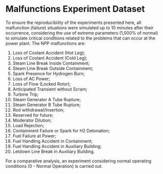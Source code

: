 # Malfunctions Experiment Dataset

To ensure the reproducibility of the experiments presented here, all malfunction (failure) situations were simulated up to 10 minutes after their occurrence, considering the use of extreme parameters (1,000% of normal) to simulate critical conditions related to the problems that can occur at the power plant. The NPP malfunctions are:
1) Loss of Coolant Accident (Hot Leg);
2) Loss of Coolant Accident (Cold Leg);
3) Steam Line Break Inside Containment;
4) Steam Line Break Outside Containment;
5) Spark Presence for Hydrogen Burn;
6) Loss of AC Power;
7) Loss of Flow (Locked Rotor);
8) Anticipated Transient without Scram;
9) Turbine Trip;
10) Steam Generator A Tube Rupture;
11) Steam Generator B Tube Rupture;
12) Rod withdrawal/Insertion;
13) Reserved for future;
14) Moderator Dilution;
15) Load Rejection;
16) Containment Failure or Spark for H2 Detonation;
17) Fuel Failure at Power;
18) Fuel Handling Accident in Containment;
19) Fuel Handling Accident in Auxiliary Building;
20) Letdown Line Break in Auxiliary Building.

For a comparative analysis, an experiment considering normal operating conditions (0 - Normal Operation) is carried out.
